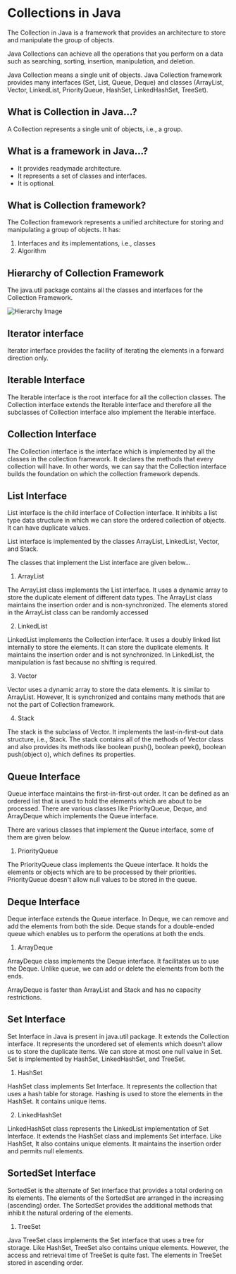 # Collections in Java

The Collection in Java is a framework that provides an architecture to store and manipulate the group of objects.

Java Collections can achieve all the operations that you perform on a data such as searching, sorting, insertion, manipulation, and deletion.

Java Collection means a single unit of objects. Java Collection framework provides many interfaces (Set, List, Queue, Deque) and classes (ArrayList, Vector, LinkedList, PriorityQueue, HashSet, LinkedHashSet, TreeSet).

## What is Collection in Java...?

A Collection represents a single unit of objects, i.e., a group.

## What is a framework in Java...?


- It provides readymade architecture.
- It represents a set of classes and interfaces.
- It is optional.

## What is Collection framework?

The Collection framework represents a unified architecture for storing and manipulating a group of objects. It has:

1. Interfaces and its implementations, i.e., classes
2. Algorithm

## Hierarchy of Collection Framework

The java.util package contains all the classes and interfaces for the Collection Framework.

![Hierarchy Image](https://static.javatpoint.com/images/java-collection-hierarchy.png)

## Iterator interface

Iterator interface provides the facility of iterating the elements in a forward direction only.

## Iterable Interface

The Iterable interface is the root interface for all the collection classes. The Collection interface extends the Iterable interface and therefore all the subclasses of Collection interface also implement the Iterable interface.

## Collection Interface

The Collection interface is the interface which is implemented by all the classes in the collection framework. It declares the methods that every collection will have. In other words, we can say that the Collection interface builds the foundation on which the collection framework depends.

## List Interface

List interface is the child interface of Collection interface. It inhibits a list type data structure in which we can store the ordered collection of objects. It can have duplicate values.

List interface is implemented by the classes ArrayList, LinkedList, Vector, and Stack.

The classes that implement the List interface are given below...

1. ArrayList

The ArrayList class implements the List interface. It uses a dynamic array to store the duplicate element of different data types. The ArrayList class maintains the insertion order and is non-synchronized. The elements stored in the ArrayList class can be randomly accessed

2. LinkedList

LinkedList implements the Collection interface. It uses a doubly linked list internally to store the elements. It can store the duplicate elements. It maintains the insertion order and is not synchronized. In LinkedList, the manipulation is fast because no shifting is required.

3. Vector

Vector uses a dynamic array to store the data elements. It is similar to ArrayList. However, It is synchronized and contains many methods that are not the part of Collection framework.

4. Stack

The stack is the subclass of Vector. It implements the last-in-first-out data structure, i.e., Stack. The stack contains all of the methods of Vector class and also provides its methods like boolean push(), boolean peek(), boolean push(object o), which defines its properties.

## Queue Interface

Queue interface maintains the first-in-first-out order. It can be defined as an ordered list that is used to hold the elements which are about to be processed. There are various classes like PriorityQueue, Deque, and ArrayDeque which implements the Queue interface.

There are various classes that implement the Queue interface, some of them are given below.

1. PriorityQueue

The PriorityQueue class implements the Queue interface. It holds the elements or objects which are to be processed by their priorities. PriorityQueue doesn't allow null values to be stored in the queue.

## Deque Interface

Deque interface extends the Queue interface. In Deque, we can remove and add the elements from both the side. Deque stands for a double-ended queue which enables us to perform the operations at both the ends.

1. ArrayDeque

ArrayDeque class implements the Deque interface. It facilitates us to use the Deque. Unlike queue, we can add or delete the elements from both the ends.

ArrayDeque is faster than ArrayList and Stack and has no capacity restrictions.

## Set Interface

Set Interface in Java is present in java.util package. It extends the Collection interface. It represents the unordered set of elements which doesn't allow us to store the duplicate items. We can store at most one null value in Set. Set is implemented by HashSet, LinkedHashSet, and TreeSet.

1. HashSet

HashSet class implements Set Interface. It represents the collection that uses a hash table for storage. Hashing is used to store the elements in the HashSet. It contains unique items.

2. LinkedHashSet

LinkedHashSet class represents the LinkedList implementation of Set Interface. It extends the HashSet class and implements Set interface. Like HashSet, It also contains unique elements. It maintains the insertion order and permits null elements.

## SortedSet Interface

SortedSet is the alternate of Set interface that provides a total ordering on its elements. The elements of the SortedSet are arranged in the increasing (ascending) order. The SortedSet provides the additional methods that inhibit the natural ordering of the elements.

1.  TreeSet

Java TreeSet class implements the Set interface that uses a tree for storage. Like HashSet, TreeSet also contains unique elements. However, the access and retrieval time of TreeSet is quite fast. The elements in TreeSet stored in ascending order.







